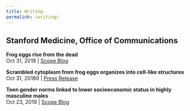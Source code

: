 ```yaml
---
title: Writing
permalink: /writing/
---
```


## Stanford Medicine, Office of Communications

**Frog eggs rise from the dead**  
Oct 31, 2019 | [Scope Blog](https://scopeblog.stanford.edu/2019/10/31/frog-eggs-rise-from-the-dead/)  

**Scrambled cytoplasm from frog eggs organizes into cell-like structures**  
Oct 31, 20189 | [Press Release](http://med.stanford.edu/news/all-news/2019/10/cytoplasm-of-scrambled-frog-eggs-organizes-into-cell-like-struct.html)  

**Teen gender norms linked to lower socioeconomic status in highly masculine males**  
Oct 23, 2019 | [Scope Blog](https://scopeblog.stanford.edu/2019/10/23/gender-norms-linked-to-lower-socioeconomic-success-in-highly-masculine-males/)
